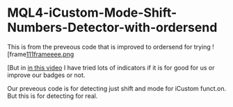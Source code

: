 # MQL4-iCustom-Mode-Shift-Numbers-Detector-with-ordersend
This is from the preveous code that is improved to ordersend for trying
![frame[111frameeee.png](https://github.com/inceabdullah/MQL4-iCustom-Mode-Shift-Numbers-Detector-ith-ordersend/blob/master/frameeee.png)

[But in [in this video](https://youtu.be/t7Cahg82DPo) I have tried lots of indicators if it is for good for us or improve our badges or not.



Our preveous code is for detecting just shift and mode for iCustom funct.on. But this is for detecting for real.
